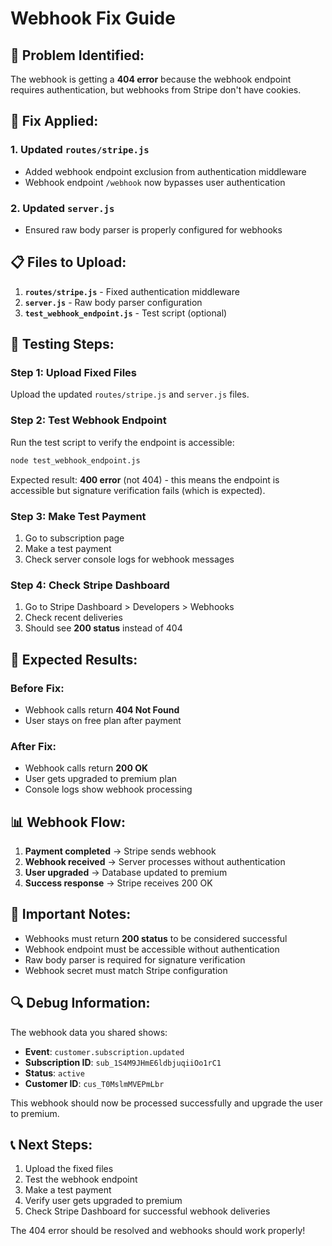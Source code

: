 # Webhook Fix Guide

## 🚨 **Problem Identified:**

The webhook is getting a **404 error** because the webhook endpoint requires authentication, but webhooks from Stripe don't have cookies.

## 🔧 **Fix Applied:**

### **1. Updated `routes/stripe.js`**
- Added webhook endpoint exclusion from authentication middleware
- Webhook endpoint `/webhook` now bypasses user authentication

### **2. Updated `server.js`**
- Ensured raw body parser is properly configured for webhooks

## 📋 **Files to Upload:**

1. **`routes/stripe.js`** - Fixed authentication middleware
2. **`server.js`** - Raw body parser configuration
3. **`test_webhook_endpoint.js`** - Test script (optional)

## 🧪 **Testing Steps:**

### **Step 1: Upload Fixed Files**
Upload the updated `routes/stripe.js` and `server.js` files.

### **Step 2: Test Webhook Endpoint**
Run the test script to verify the endpoint is accessible:
```bash
node test_webhook_endpoint.js
```

Expected result: **400 error** (not 404) - this means the endpoint is accessible but signature verification fails (which is expected).

### **Step 3: Make Test Payment**
1. Go to subscription page
2. Make a test payment
3. Check server console logs for webhook messages

### **Step 4: Check Stripe Dashboard**
1. Go to Stripe Dashboard > Developers > Webhooks
2. Check recent deliveries
3. Should see **200 status** instead of 404

## 🎯 **Expected Results:**

### **Before Fix:**
- Webhook calls return **404 Not Found**
- User stays on free plan after payment

### **After Fix:**
- Webhook calls return **200 OK**
- User gets upgraded to premium plan
- Console logs show webhook processing

## 📊 **Webhook Flow:**

1. **Payment completed** → Stripe sends webhook
2. **Webhook received** → Server processes without authentication
3. **User upgraded** → Database updated to premium
4. **Success response** → Stripe receives 200 OK

## 🚨 **Important Notes:**

- Webhooks must return **200 status** to be considered successful
- Webhook endpoint must be accessible without authentication
- Raw body parser is required for signature verification
- Webhook secret must match Stripe configuration

## 🔍 **Debug Information:**

The webhook data you shared shows:
- **Event**: `customer.subscription.updated`
- **Subscription ID**: `sub_1S4M9JHmE6ldbjuqiiOo1rC1`
- **Status**: `active`
- **Customer ID**: `cus_T0MslmMVEPmLbr`

This webhook should now be processed successfully and upgrade the user to premium.

## 📞 **Next Steps:**

1. Upload the fixed files
2. Test the webhook endpoint
3. Make a test payment
4. Verify user gets upgraded to premium
5. Check Stripe Dashboard for successful webhook deliveries

The 404 error should be resolved and webhooks should work properly!
